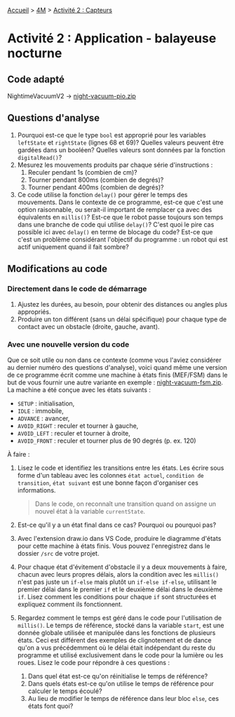 [Accueil](./index.md) > [4M](./acceuil4M.md#projet-7--mouvement-avec-mission) > [Activité 2 : Capteurs](./p7-4m_act2.md)

# Activité 2 : Application - balayeuse nocturne

## Code adapté

NightimeVacuumV2 -> [night-vacuum-pio.zip](./assets/code/platformio/night-vacuum-pio.zip)

## Questions d'analyse

1. Pourquoi est-ce que le type `bool` est approprié pour les variables `leftState` et `rightState` (lignes 68 et 69)? Quelles valeurs peuvent être gardées dans un booléen? Quelles valeurs sont données par la fonction `digitalRead()`?
2. Mesurez les mouvements produits par chaque série d'instructions :
   1. Reculer pendant 1s (combien de cm)?
   2. Tourner pendant 800ms (combien de degrés)?
   3. Tourner pendant 400ms (combien de degrés)?
3. Ce code utilise la fonction `delay()` pour gérer le temps des mouvements. Dans le contexte de ce programme, est-ce que c'est une option raisonnable, ou serait-il important de remplacer ça avec des équivalents en `millis()`? Est-ce que le robot passe toujours son temps dans une branche de code qui utilise `delay()`? C'est quoi le pire cas possible ici avec `delay()` en terme de blocage du code? Est-ce que c'est un problème considérant l'objectif du programme : un robot qui est actif uniquement quand il fait sombre?

## Modifications au code

### Directement dans le code de démarrage
1. Ajustez les durées, au besoin, pour obtenir des distances ou angles plus appropriés.
2. Produire un ton différent (sans un délai spécifique) pour chaque type de contact avec un obstacle (droite, gauche, avant).

### Avec une nouvelle version du code

Que ce soit utile ou non dans ce contexte (comme vous l'aviez considérer au dernier numéro des questions d'analyse), voici quand même une version de ce programme écrit comme une machine à états finis (MEF/FSM) dans le but de vous fournir une autre variante en exemple : [night-vacuum-fsm.zip](./assets/code/platformio/night-vacuum-fsm-pio.zip). La machine a été conçue avec les états suivants :

- `SETUP` : initialisation,
- `IDLE` : immobile,
- `ADVANCE` : avancer,
- `AVOID_RIGHT` : reculer et tourner à gauche,
- `AVOID_LEFT` : reculer et tourner à droite,
- `AVOID_FRONT` : reculer et tourner plus de 90 degrés (p. ex. 120)

À faire :

1. Lisez le code et identifiez les transitions entre les états. Les écrire sous forme d'un tableau avec les colonnes `état actuel`, `condition de transition`, `état suivant` est une bonne façon d'organiser ces informations. 
   > Dans le code, on reconnaît une transition quand on assigne un nouvel état à la variable `currentState`.

2. Est-ce qu'il y a un état final dans ce cas? Pourquoi ou pourquoi pas?

3. Avec l'extension draw.io dans VS Code, produire le diagramme d'états pour cette machine à états finis. Vous pouvez l'enregistrez dans le dossier `/src` de votre projet.

4. Pour chaque état d'évitement d'obstacle il y a deux mouvements à faire, chacun avec leurs propres délais, alors la condition avec les `millis()` n'est pas juste un `if-else` mais plutôt un	`if-else if-else`, utilisant le premier délai dans le premier `if` et le deuxième délai dans le deuxième `if`. Lisez comment les conditions pour chaque `if` sont structurées et expliquez comment ils fonctionnent.

5. Regardez comment le temps est géré dans le code pour l'utilisation de `millis()`. Le temps de référence, stocké dans la variable `start`, est une donnée globale utilisée et manipulée dans les fonctions de plusieurs états. Ceci est différent des exemples de clignotement et de dance qu'on a vus précédemment où le délai était indépendant du reste du programme et utilisé exclusivement dans le code pour la lumière ou les roues. Lisez le code pour répondre à ces questions :
   1. Dans quel état est-ce qu'on réinitialise le temps de référence?
   2. Dans quels états est-ce qu'on utilise le temps de référence pour calculer le temps écoulé?
   3. Au lieu de modifier le temps de référence dans leur bloc `else`, ces états font quoi?
